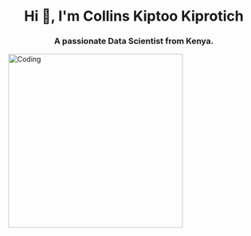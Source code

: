<h1 align="center">Hi 👋, I'm Collins Kiptoo Kiprotich</h1>
<h3 align="center">A passionate Data Scientist from Kenya.</h3>
<img align = "center" alt = "Coding" width = "350" height = "350" frameBorder = "0" src = "https://giphy.com/gifs/love-picture-profile-xRLNpqxJSbUa">
